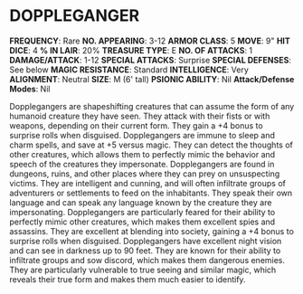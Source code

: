 # DOPPLEGANGER

**FREQUENCY**: Rare
**NO. APPEARING**: 3-12
**ARMOR CLASS**: 5
**MOVE**: 9"
**HIT DICE**: 4
**% IN LAIR**: 20%
**TREASURE TYPE**: E
**NO. OF ATTACKS**: 1
**DAMAGE/ATTACK**: 1-12
**SPECIAL ATTACKS**: Surprise
**SPECIAL DEFENSES**: See below
**MAGIC RESISTANCE**: Standard
**INTELLIGENCE**: Very
**ALIGNMENT**: Neutral
**SIZE**: M (6' tall)
**PSIONIC ABILITY**: Nil
**Attack/Defense Modes**: Nil

Dopplegangers are shapeshifting creatures that can assume the form of any humanoid creature they have seen. They attack with their fists or with weapons, depending on their current form. They gain a +4 bonus to surprise rolls when disguised. Dopplegangers are immune to sleep and charm spells, and save at +5 versus magic. They can detect the thoughts of other creatures, which allows them to perfectly mimic the behavior and speech of the creatures they impersonate. Dopplegangers are found in dungeons, ruins, and other places where they can prey on unsuspecting victims. They are intelligent and cunning, and will often infiltrate groups of adventurers or settlements to feed on the inhabitants. They speak their own language and can speak any language known by the creature they are impersonating. Dopplegangers are particularly feared for their ability to perfectly mimic other creatures, which makes them excellent spies and assassins. They are excellent at blending into society, gaining a +4 bonus to surprise rolls when disguised. Dopplegangers have excellent night vision and can see in darkness up to 90 feet. They are known for their ability to infiltrate groups and sow discord, which makes them dangerous enemies. They are particularly vulnerable to true seeing and similar magic, which reveals their true form and makes them much easier to identify.
